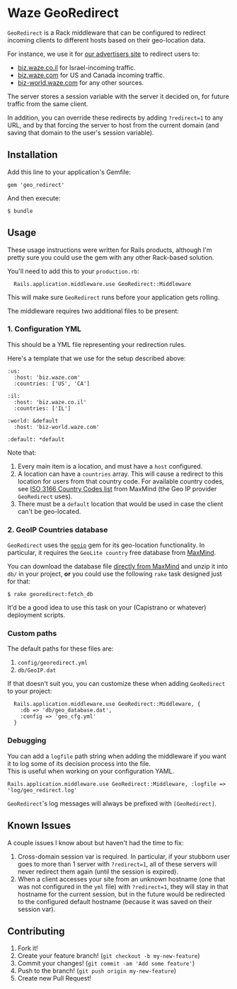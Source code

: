 # Waze GeoRedirect

`GeoRedirect` is a Rack middleware that can be configured to
redirect incoming clients to different hosts based on their
geo-location data.

For instance, we use it for [our advertisers site](http://biz.waze.com/)
to redirect users to:

* [biz.waze.co.il](http://biz.waze.co.il) for Israel-incoming traffic.
* [biz.waze.com](http://biz.waze.com) for US and Canada incoming traffic.
* [biz-world.waze.com](http://biz-world.waze.com/) for any other sources.

The server stores a session variable with the server it decided on, for future traffic from the same client.

In addition, you can override these redirects by adding `?redirect=1` to any URL, and by that forcing the server to host from the current domain (and saving that domain to the user's session variable).

## Installation

Add this line to your application's Gemfile:

    gem 'geo_redirect'

And then execute:

    $ bundle


## Usage

These usage instructions were written for Rails products, although I'm pretty sure you could use the gem with any other Rack-based solution.

You'll need to add this to your `production.rb`:

	  Rails.application.middleware.use GeoRedirect::Middleware

This will make sure `GeoRedirect` runs before your application gets rolling.

The middleware requires two additional files to be present:

### 1. Configuration YML

This should be a YML file representing your redirection rules.

Here's a template that we use for the setup described above:

```
:us:
  :host: 'biz.waze.com'
  :countries: ['US', 'CA']

:il:
  :host: 'biz.waze.co.il'
  :countries: ['IL']

:world: &default
  :host: 'biz-world.waze.com'

:default: *default
```

Note that:

1. Every main item is a location, and must have a `host` configured.
2. A location can have a `countries` array. This will cause a redirect to this location for users from that country code. For available country codes, see [ISO 3166 Country Codes list](http://www.maxmind.com/en/iso3166) from MaxMind (the Geo IP provider `GeoRedirect` uses).
3. There must be a `default` location that would be used in case the client can't be geo-located.

### 2. GeoIP Countries database

`GeoRedirect` uses the [`geoip`](http://geoip.rubyforge.org/) gem for its geo-location functionality. In particular, it requires the `GeoLite country` free database from [MaxMind](http://www.maxmind.com/).

You can download the database file [directly from MaxMind](http://geolite.maxmind.com/download/geoip/database/GeoLiteCountry/GeoIP.dat.gz) and unzip it into `db/` in your project, **or** you could use the following `rake` task designed just for that:

	$ rake georedirect:fetch_db

It'd be a good idea to use this task on your (Capistrano or whatever) deployment scripts.

### Custom paths

The default paths for these files are:

1. `config/georedirect.yml`
2. `db/GeoIP.dat`

If that doesn't suit you, you can customize these when adding `GeoRedirect` to your project:

	  Rails.application.middleware.use GeoRedirect::Middleware, {
	  	:db => 'db/geo_database.dat',
	  	:config => 'geo_cfg.yml'
	  }

### Debugging

You can add a `logfile` path string when adding the middleware if you want it to log some of its decision process into the file.  
This is useful when working on your configuration YAML.

	Rails.application.middleware.use GeoRedirect::Middleware, :logfile => 'log/geo_redirect.log'

`GeoRedirect`'s log messages will always be prefixed with `[GeoRedirect]`.

## Known Issues

A couple issues I know about but haven't had the time to fix:

1. Cross-domain session var is required. In particular, if your stubborn user goes to more than 1 server with `?redirect=1`, all of these servers will never redirect them again (until the session is expired).
2. When a client accesses your site from an unknown hostname (one that was not configured in the `yml` file) with `?redirect=1`, they will stay in that hostname for the current session, but in the future would be redirected to the configured default hostname (because it was saved on their session var).


## Contributing

1. Fork it!
2. Create your feature branch! (`git checkout -b my-new-feature`)
3. Commit your changes! (`git commit -am 'Add some feature'`)
4. Push to the branch! (`git push origin my-new-feature`)
5. Create new Pull Request!
